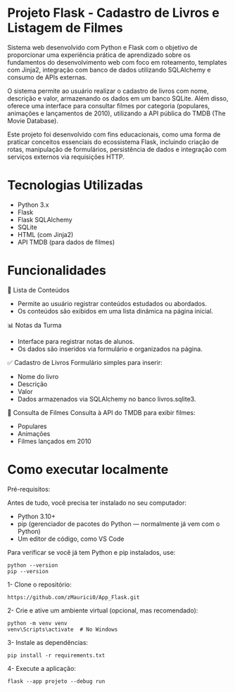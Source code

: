 # Projeto Flask - Cadastro de Livros e Listagem de Filmes

Sistema web desenvolvido com Python e Flask com o objetivo de proporcionar uma experiência prática de aprendizado sobre os fundamentos do desenvolvimento web com foco em roteamento, templates com Jinja2, integração com banco de dados utilizando SQLAlchemy e consumo de APIs externas.

O sistema permite ao usuário realizar o cadastro de livros com nome, descrição e valor, armazenando os dados em um banco SQLite. Além disso, oferece uma interface para consultar filmes por categoria (populares, animações e lançamentos de 2010), utilizando a API pública do TMDB (The Movie Database).

Este projeto foi desenvolvido com fins educacionais, como uma forma de praticar conceitos essenciais do ecossistema Flask, incluindo criação de rotas, manipulação de formulários, persistência de dados e integração com serviços externos via requisições HTTP.

# Tecnologias Utilizadas

- Python 3.x
- Flask
- Flask SQLAlchemy
- SQLite
- HTML (com Jinja2)
- API TMDB (para dados de filmes)

# Funcionalidades

📝 Lista de Conteúdos

- Permite ao usuário registrar conteúdos estudados ou abordados.
- Os conteúdos são exibidos em uma lista dinâmica na página inicial.

📊 Notas da Turma

- Interface para registrar notas de alunos.
- Os dados são inseridos via formulário e organizados na página.

✅ Cadastro de Livros
Formulário simples para inserir:

- Nome do livro
- Descrição
- Valor
- Dados armazenados via SQLAlchemy no banco livros.sqlite3.

🎥 Consulta de Filmes
Consulta à API do TMDB para exibir filmes:

- Populares
- Animações
- Filmes lançados em 2010

# Como executar localmente

Pré-requisitos: 

Antes de tudo, você precisa ter instalado no seu computador:

- Python 3.10+
- pip (gerenciador de pacotes do Python — normalmente já vem com o Python)
- Um editor de código, como VS Code

Para verificar se você já tem Python e pip instalados, use:
```
python --version
pip --version
```

1- Clone o repositório:
```
https://github.com/zMaurici0/App_Flask.git
```
2- Crie e ative um ambiente virtual (opcional, mas recomendado):
```
python -m venv venv
venv\Scripts\activate  # No Windows
```
3- Instale as dependências:
```
pip install -r requirements.txt
```
4- Execute a aplicação:
```
flask --app projeto --debug run
```


